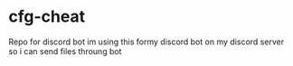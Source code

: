 # cfg-cheat
Repo for discord bot
im using this formy discord bot on my discord server so i can send files throung bot 
